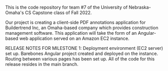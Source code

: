 This is the code repository for team #7 of the University of Nebraska-Omaha's CS Capstone class of Fall 2022. 

Our project is creating a client-side PDF annotations application for Buildertrend Inc, an Omaha-based company which
provides construction management software. This application will take the form of an Angular-based web application served on an 
Amazon EC2 instance. 

RELEASE NOTES FOR MILESTONE 1:
    Deployment environment (EC2 server) set up. 
    Barebones Angular project created and deployed on the instance. 
    Routing between various pages has been set up. 
    All of the code for this release resides in the main branch. 